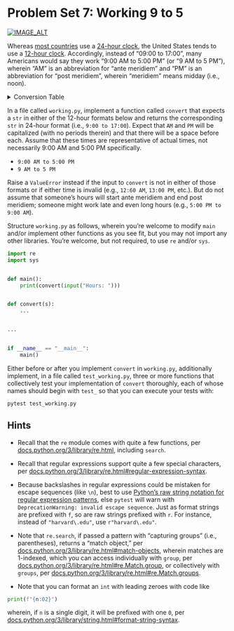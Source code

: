 # Problem Set 7: Working 9 to 5

[![IMAGE_ALT](https://img.youtube.com/vi/UbxUSsFXYo4/0.jpg)](https://youtu.be/UbxUSsFXYo4)

Whereas [most countries](https://en.wikipedia.org/wiki/Date_and_time_representation_by_country#Time) use a [24-hour clock](https://en.wikipedia.org/wiki/24-hour_clock), the United States tends to use a [12-hour clock](https://en.wikipedia.org/wiki/12-hour_clock). Accordingly, instead of “09:00 to 17:00”, many Americans would say they work “9:00 AM to 5:00 PM” (or “9 AM to 5 PM”), wherein “AM” is an abbreviation for “ante meridiem” and “PM” is an abbreviation for “post meridiem”, wherein “meridiem” means midday (i.e., noon).

<details>
<summary>Conversion Table</summary>
<br>
Just as “12:00 AM” in 12-hour format would be “00:00” in 24-hour format, so would “12:01 AM” through “12:59 AM” be “00:01” through “00:59”, respectively.

<br>

| 12-hour  | 24-hour |
| -------- | ------- |
| 12:00 AM | 00: 00  |
| 1:00 AM  | 01: 00  |
| 2:00 AM  | 02: 00  |
| 3:00 AM  | 03: 00  |
| 4:00 AM  | 04: 00  |
| 5:00 AM  | 05: 00  |
| 6:00 AM  | 06: 00  |
| 7:00 AM  | 07: 00  |
| 8:00 AM  | 08: 00  |
| 9:00 AM  | 09: 00  |
| 10:00 AM | 10: 00  |
| 11:00 AM | 11: 00  |
| 12:00 PM | 12: 00  |
| 1:00 PM  | 13: 00  |
| 2:00 PM  | 14: 00  |
| 3:00 PM  | 15: 00  |
| 4:00 PM  | 16: 00  |
| 5:00 PM  | 17: 00  |
| 6:00 PM  | 18: 00  |
| 7:00 PM  | 19: 00  |
| 8:00 PM  | 20: 00  |
| 9:00 PM  | 21: 00  |
| 10:00 PM | 22: 00  |
| 11:00 PM | 23: 00  |
| 12:00 AM | 00: 00  |

</details>

In a file called `working.py`, implement a function called `convert` that expects a `str` in either of the 12-hour formats below and returns the corresponding `str` in 24-hour format (i.e., `9:00 to 17:00`). Expect that `AM` and `PM` will be capitalized (with no periods therein) and that there will be a space before each. Assume that these times are representative of actual times, not necessarily 9:00 AM and 5:00 PM specifically.

- `9:00 AM to 5:00 PM`
- `9 AM to 5 PM`

Raise a `ValueError` instead if the input to `convert` is not in either of those formats or if either time is invalid (e.g., `12:60 AM`, `13:00 PM`, etc.). But do not assume that someone’s hours will start ante meridiem and end post meridiem; someone might work late and even long hours (e.g., `5:00 PM to 9:00 AM`).

Structure `working.py` as follows, wherein you’re welcome to modify `main` and/or implement other functions as you see fit, but you may not import any other libraries. You’re welcome, but not required, to use `re` and/or `sys`.

```python
import re
import sys


def main():
    print(convert(input("Hours: ")))


def convert(s):
    ...


...


if __name__ == "__main__":
    main()
```

Either before or after you implement `convert` in `working.py`, additionally implement, in a file called `test_working.py`, three or more functions that collectively test your implementation of `convert` thoroughly, each of whose names should begin with `test_` so that you can execute your tests with:

```bash
pytest test_working.py
```

## Hints

- Recall that the `re` module comes with quite a few functions, per [docs.python.org/3/library/re.html](https://docs.python.org/3/library/re.html), including `search`.

- Recall that regular expressions support quite a few special characters, per [docs.python.org/3/library/re.html#regular-expression-syntax](https://docs.python.org/3/library/re.html#regular-expression-syntax).

- Because backslashes in regular expressions could be mistaken for escape sequences (like `\n`), best to use [Python’s raw string notation for regular expression patterns](https://docs.python.org/3/library/re.html#module-re), else `pytest` will warn with `DeprecationWarning: invalid escape sequence`. Just as format strings are prefixed with `f`, so are raw strings prefixed with `r`. For instance, instead of `"harvard\.edu"`, use `r"harvard\.edu"`.

- Note that `re.search`, if passed a pattern with “capturing groups” (i.e., parentheses), returns a “match object,” per [docs.python.org/3/library/re.html#match-objects](https://docs.python.org/3/library/re.html#match-objects), wherein matches are 1-indexed, which you can access individually with `group`, per [docs.python.org/3/library/re.html#re.Match.group](https://docs.python.org/3/library/re.html#re.Match.group), or collectively with `groups`, per [docs.python.org/3/library/re.html#re.Match.groups](https://docs.python.org/3/library/re.html#re.Match.groups).

- Note that you can format an `int` with leading zeroes with code like

```python
print(f"{n:02}")
```

wherein, if `n` is a single digit, it will be prefixed with one `0`, per [docs.python.org/3/library/string.html#format-string-syntax](https://docs.python.org/3/library/string.html#format-string-syntax).
